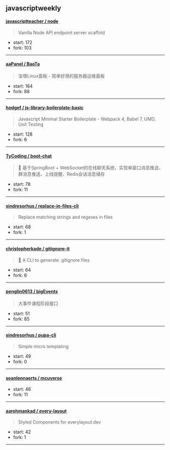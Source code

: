 ## javascriptweekly

#### [javascriptteacher / node](https://github.com/javascriptteacher/node)

> Vanilla Node API endpoint server scaffold

+ start: 172
+ fork: 103

----


#### [aaPanel / BaoTa](https://github.com/aaPanel/BaoTa)

> 宝塔Linux面板 - 简单好用的服务器运维面板

+ start: 164
+ fork: 88

----


#### [hodgef / js-library-boilerplate-basic](https://github.com/hodgef/js-library-boilerplate-basic)

> Javascript Minimal Starter Boilerplate - Webpack 4, Babel 7, UMD, Unit Testing

+ start: 128
+ fork: 6

----


#### [TyCoding / boot-chat](https://github.com/TyCoding/boot-chat)

> :bookmark: 基于SpringBoot + WebSocket的在线聊天系统，实现单窗口消息推送、群消息推送、上线提醒、Redis会话消息储存

+ start: 78
+ fork: 11

----


#### [sindresorhus / replace-in-files-cli](https://github.com/sindresorhus/replace-in-files-cli)

> Replace matching strings and regexes in files

+ start: 68
+ fork: 1

----


#### [christopherkade / gitignore-it](https://github.com/christopherkade/gitignore-it)

> :page_with_curl: A CLI to generate .gitignore files

+ start: 64
+ fork: 6

----


#### [penglin0613 / bigEvents](https://github.com/penglin0613/bigEvents)

> 大事件课程阶段接口

+ start: 51
+ fork: 85

----


#### [sindresorhus / pupa-cli](https://github.com/sindresorhus/pupa-cli)

> Simple micro templating

+ start: 49
+ fork: 0

----


#### [seanlennaerts / mcuverse](https://github.com/seanlennaerts/mcuverse)

> 

+ start: 46
+ fork: 11

----


#### [aarohmankad / every-layout](https://github.com/aarohmankad/every-layout)

> Styled Components for everylayout.dev

+ start: 42
+ fork: 1

----

